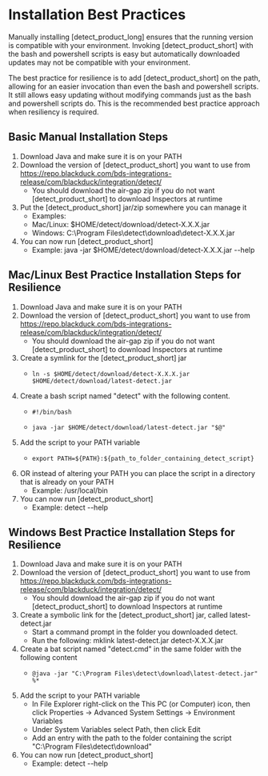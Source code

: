 # Installation Best Practices

Manually installing [detect_product_long] ensures that the running version is compatible with your environment. Invoking [detect_product_short] with the bash and powershell scripts is easy but automatically downloaded updates may not be compatible with your environment.  

The best practice for resilience is to add [detect_product_short] on the path, allowing for an easier invocation than even the bash and powershell scripts. It still allows easy updating without modifying commands just as the bash and powershell scripts do. This is the recommended best practice approach when resiliency is required.  

## Basic Manual Installation Steps

1. Download Java and make sure it is on your PATH
2. Download the version of [detect_product_short] you want to use from https://repo.blackduck.com/bds-integrations-release/com/blackduck/integration/detect/
    * You should download the air-gap zip if you do not want [detect_product_short] to download Inspectors at runtime
3. Put the [detect_product_short] jar/zip somewhere you can manage it
    * Examples: 
    *    Mac/Linux: 	$HOME/detect/download/detect-X.X.X.jar
    *    Windows:	   C:\Program Files\detect\download\detect-X.X.X.jar
4. You can now run [detect_product_short]
    * Example: java -jar $HOME/detect/download/detect-X.X.X.jar --help

## Mac/Linux Best Practice Installation Steps for Resilience  

1. Download Java and make sure it is on your PATH
2. Download the version of [detect_product_short] you want to use from https://repo.blackduck.com/bds-integrations-release/com/blackduck/integration/detect/
   * You should download the air-gap zip if you do not want [detect_product_short] to download Inspectors at runtime
3. Create a symlink for the [detect_product_short] jar
   *     ln -s $HOME/detect/download/detect-X.X.X.jar $HOME/detect/download/latest-detect.jar
4. Create a bash script named "detect" with the following content.
   *     #!/bin/bash
   *     java -jar $HOME/detect/download/latest-detect.jar "$@"
5. Add the script to your PATH variable
   *     export PATH=${PATH}:${path_to_folder_containing_detect_script}
6. OR instead of altering your PATH you can place the script in a directory that is already on your PATH
   * Example: /usr/local/bin
7. You can now run [detect_product_short]
   * Example: detect --help

## Windows Best Practice Installation Steps for Resilience 

1. Download Java and make sure it is on your PATH
2. Download the version of [detect_product_short] you want to use from https://repo.blackduck.com/bds-integrations-release/com/blackduck/integration/detect/
   * You should download the air-gap zip if you do not want [detect_product_short] to download Inspectors at runtime
3. Create a symbolic link for the [detect_product_short] jar, called latest-detect.jar
   * Start a command prompt in the folder you downloaded detect.
   * Run the following: mklink latest-detect.jar detect-X.X.X.jar
4. Create a bat script named "detect.cmd" in the same folder with the following content
   *     @java -jar "C:\Program Files\detect\download\latest-detect.jar" %*
5. Add the script to your PATH variable
   * In File Explorer right-click on the This PC (or Computer) icon, then click Properties -> Advanced System Settings -> Environment Variables
   * Under System Variables select Path, then click Edit
   * Add an entry with the path to the folder containing the script "C:\Program Files\detect\download\"
7. You can now run [detect_product_short]
   * Example: detect --help
